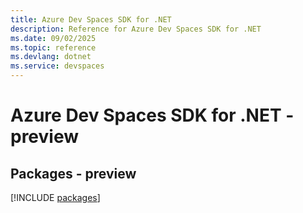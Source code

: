 ```yaml
---
title: Azure Dev Spaces SDK for .NET
description: Reference for Azure Dev Spaces SDK for .NET
ms.date: 09/02/2025
ms.topic: reference
ms.devlang: dotnet
ms.service: devspaces
---
```

# Azure Dev Spaces SDK for .NET - preview
## Packages - preview
[!INCLUDE [packages](dev-spaces-index.md)]